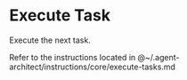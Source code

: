 # Execute Task

Execute the next task.

Refer to the instructions located in @~/.agent-architect/instructions/core/execute-tasks.md
